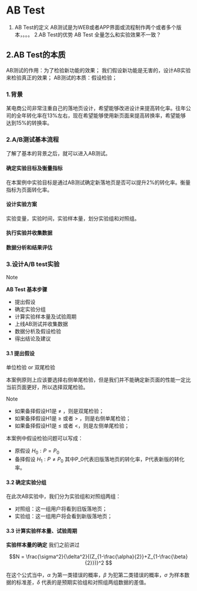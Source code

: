 AB Test
================================
1. AB Test的定义
AB测试是为WEB或者APP界面或流程制作两个或者多个版本，。。。
2.AB Test的优势
AB Test 全量怎么和实验效果不一致？
## 2.AB Test的本质
AB测试的作用：为了检验新功能的效果；
我们假设新功能是无害的，设计AB实验来检验真正的效果；
AB测试的本质：假设检验；


### 1.背景
某电商公司非常注重自己的落地页设计，希望能够改进设计来提高转化率。往年公司的全年转化率在13%左右，现在希望能够使用新页面来提高转换率，希望能够达到15%的转换率。

### 2.A/B测试基本流程
了解了基本的背景之后，就可以进入AB测试。



#### 确定实验目标及衡量指标
在本案例中实验目标是通过AB测试确定新落地页是否可以提升2%的转化率。衡量指标为页面转化率。
#### 设计实验方案
实验变量，实验时间，实验样本量，划分实验组和对照组。
#### 执行实验并收集数据
#### 数据分析和结果评估


### 3.设计A/B test实验
> [!NOTE]
> **AB Test 基本步骤**
> - 提出假设
> - 确定实验分组
> - 计算实验样本量及试验周期
> - 上线AB测试并收集数据
> - 数据分析及假设检验
> - 得出结论及建议

#### 3.1 提出假设
单位检验 or 双尾检验

本案例原则上应该要选择右侧单尾检验，但是我们并不能确定新页面的性能一定比当前页面更好，所以选择双尾检验。

> [!NOTE]
> - 如果备择假设H1是 $\neq$ ，则是双尾检验；
> - 如果备择假设H1是 $\ge$ 或者 $>$ ，则是右侧单尾检验；
> - 如果备择假设H1是 $\le$ 或者 $<$，则是左侧单尾检验；

本案例中假设检验问题可以写成：
- 原假设 $H_0: P=P_0$
- 备择假设 $H_1: P\neq P_0$
其中P_0代表旧版落地页的转化率，P代表新版的转化率。

#### 3.2 确定实验分组
在此次AB实验中，我们分为实验组和对照组两组：
- 对照组：这一组用户将看到旧版落地页；
- 实验组：这一组用户将会看到新版落地页；

#### 3.3 计算实验样本量、试验周期

**实验样本量的确定**
我们之前讲过

$$N = \frac{\sigma^2}{\delta^2}{(Z_{1-\frac{\alpha}{2}}+Z_{1-\frac{\beta}{2}})}^2 $$

在这个公式当中，$\alpha$ 为第一类错误的概率，$\beta$ 为犯第二类错误的概率，$\sigma$ 为样本数据的标准差，$\delta$ 代表的是预期实验组和对照组两组数据的差值。




